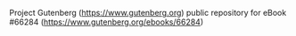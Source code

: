 Project Gutenberg (https://www.gutenberg.org) public repository for
eBook #66284 (https://www.gutenberg.org/ebooks/66284)
